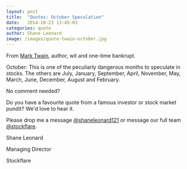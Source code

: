 ```yaml
---
layout: post
title:  "Quotes: October Speculation"
date:   2014-10-23 13:45:03
categories: quote
author: Shane Leonard
image: /images/quote-twain-october.jpg
---
```


From [Mark Twain](http://en.wikipedia.org/wiki/Mark_Twain), author, wit and one-time bankrupt.

October: This is one of the peculiarly dangerous months to speculate in stocks. The others are July, January, September, April, November, May, March, June, December, August and February.

No comment needed?

Do you have a favourite quote from a famous investor or stock market pundit? We'd love to hear it.

Please drop me a message [@shaneleonard121](https://twitter.com/shaneleonard121) or message our full team [@stockflare](https://twitter.com/stockflare).

Shane Leonard

Managing Director

Stockflare